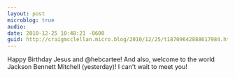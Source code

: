 ```yaml
---
layout: post
microblog: true
audio: 
date: 2010-12-25 10:48:21 -0600
guid: http://craigmcclellan.micro.blog/2010/12/25/t18709642888617984.html
---
```

Happy Birthday Jesus and @hebcartee!  And also, welcome to the world Jackson Bennett Mitchell (yesterday)!  I can't wait to meet you!
